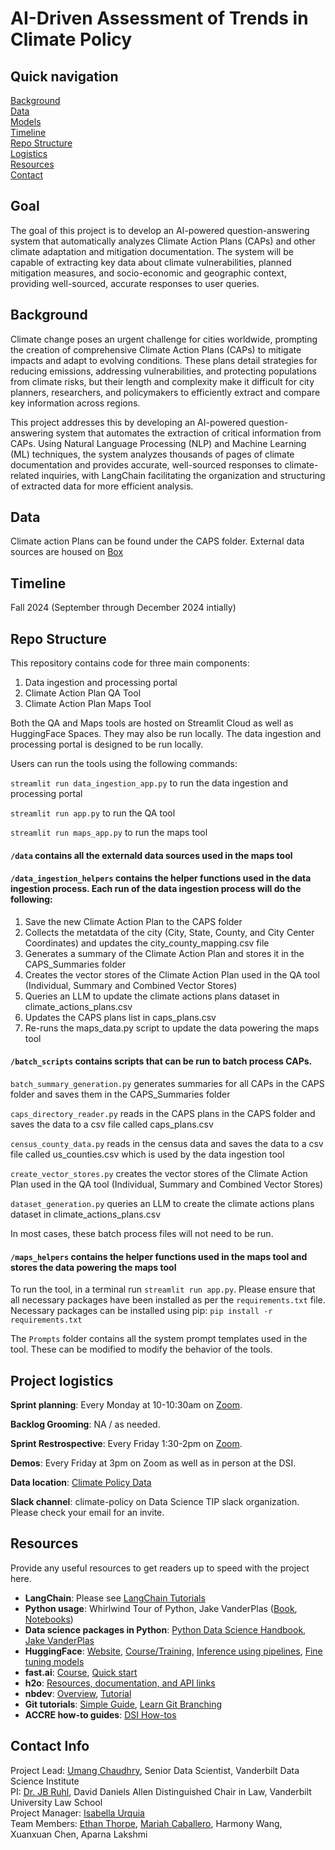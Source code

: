 # AI-Driven Assessment of Trends in Climate Policy

## Quick navigation
[Background](#background)  
[Data](#data)  
[Models](#models)  
[Timeline](#timeline)  
[Repo Structure](#repo-structure)  
[Logistics](#project-logistics)  
[Resources](#resources)  
[Contact](#contact-info)

## Goal

The goal of this project is to develop an AI-powered question-answering system that automatically analyzes Climate Action Plans (CAPs) and other climate adaptation and mitigation documentation. The system will be capable of extracting key data about climate vulnerabilities, planned mitigation measures, and socio-economic and geographic context, providing well-sourced, accurate responses to user queries. 

## Background 

Climate change poses an urgent challenge for cities worldwide, prompting the creation of comprehensive Climate Action Plans (CAPs) to mitigate impacts and adapt to evolving conditions. These plans detail strategies for reducing emissions, addressing vulnerabilities, and protecting populations from climate risks, but their length and complexity make it difficult for city planners, researchers, and policymakers to efficiently extract and compare key information across regions.

This project addresses this by developing an AI-powered question-answering system that automates the extraction of critical information from CAPs. Using Natural Language Processing (NLP) and Machine Learning (ML) techniques, the system analyzes thousands of pages of climate documentation and provides accurate, well-sourced responses to climate-related inquiries, with LangChain facilitating the organization and structuring of extracted data for more efficient analysis.

## Data

Climate action Plans can be found under the CAPS folder. External data sources are housed on [Box](https://vanderbilt.box.com/s/g0uz2xpp6eawnmn2704cbpn6gf98vvol)

## Timeline

Fall 2024 (September through December 2024 intially)

## Repo Structure 

This repository contains code for three main components: 

1. Data ingestion and processing portal
2. Climate Action Plan QA Tool
3. Climate Action Plan Maps Tool

Both the QA and Maps tools are hosted on Streamlit Cloud as well as HuggingFace Spaces. They may also be run locally. The data ingestion and processing portal is designed to be run locally. 

Users can run the tools using the following commands:

```streamlit run data_ingestion_app.py``` to run the data ingestion and processing portal

```streamlit run app.py``` to run the QA tool

```streamlit run maps_app.py``` to run the maps tool

#### ```/data``` contains all the externald data sources used in the maps tool

#### ```/data_ingestion_helpers``` contains the helper functions used in the data ingestion process. Each run of the data ingestion process will do the following:

1. Save the new Climate Action Plan to the CAPS folder
2. Collects the metatdata of the city (City, State, County, and City Center Coordinates) and updates the city_county_mapping.csv file
3. Generates a summary of the Climate Action Plan and stores it in the CAPS_Summaries folder
4. Creates the vector stores of the Climate Action Plan used in the QA tool (Individual, Summary and Combined Vector Stores)
5. Queries an LLM to update the climate actions plans dataset in climate_actions_plans.csv
6. Updates the CAPS plans list in caps_plans.csv
7. Re-runs the maps_data.py script to update the data powering the maps tool

#### ```/batch_scripts``` contains scripts that can be run to batch process CAPs. 

```batch_summary_generation.py``` generates summaries for all CAPs in the CAPS folder and saves them in the CAPS_Summaries folder

```caps_directory_reader.py``` reads in the CAPS plans in the CAPS folder and saves the data to a csv file called caps_plans.csv

```census_county_data.py``` reads in the census data and saves the data to a csv file called us_counties.csv which is used by the data ingestion tool

```create_vector_stores.py``` creates the vector stores of the Climate Action Plan used in the QA tool (Individual, Summary and Combined Vector Stores)

```dataset_generation.py``` queries an LLM to create the climate actions plans dataset in climate_actions_plans.csv

In most cases, these batch process files will not need to be run. 

#### ```/maps_helpers``` contains the helper functions used in the maps tool and stores the data powering the maps tool

To run the tool, in a terminal run ```streamlit run app.py```. Please ensure that all necessary packages have been installed as per the ```requirements.txt``` file. Necessary packages can be installed using pip: ```pip install -r requirements.txt``` 

The ```Prompts``` folder contains all the system prompt templates used in the tool. These can be modified to modify the behavior of the tools. 

## Project logistics

**Sprint planning**: Every Monday at 10-10:30am on [Zoom](https://vanderbilt.zoom.us/j/98561891048?pwd=VRIXN9QgykKV4HhblNLSCqu6UwKS6Z.1&from=addon). 

**Backlog Grooming**: NA / as needed. 

**Sprint Restrospective**: Every Friday 1:30-2pm on [Zoom](https://vanderbilt.zoom.us/j/91271107413?pwd=CESI9izE4x3Mcshv2DqNyAa7nG0GUr.1&from=addon). 

**Demos**: Every Friday at 3pm on Zoom as well as in person at the DSI.  

**Data location**: [Climate Policy Data](https://vanderbilt365-my.sharepoint.com/:f:/g/personal/ethan_i_thorpe_vanderbilt_edu/Eu8eb1jCuJpKoSTcq--22E4BSKa8mQxXrjD8p-2wrlX_hQ?e=P0j56t)

**Slack channel**: climate-policy on Data Science TIP slack organization. Please check your email for an invite. 

## Resources 

Provide any useful resources to get readers up to speed with the project here. 

* **LangChain**: Please see [LangChain Tutorials](https://python.langchain.com/docs/tutorials/)
* **Python usage**: Whirlwind Tour of Python, Jake VanderPlas ([Book](https://learning.oreilly.com/library/view/a-whirlwind-tour/9781492037859/), [Notebooks](https://github.com/jakevdp/WhirlwindTourOfPython))
* **Data science packages in Python**: [Python Data Science Handbook, Jake VanderPlas](https://jakevdp.github.io/PythonDataScienceHandbook/) 
* **HuggingFace**: [Website](https://huggingface.co/transformers/index.html), [Course/Training](https://huggingface.co/course/chapter1), [Inference using pipelines](https://huggingface.co/transformers/task_summary.html), [Fine tuning models](https://huggingface.co/transformers/training.html)
* **fast.ai**: [Course](https://course.fast.ai/), [Quick start](https://docs.fast.ai/quick_start.html)
* **h2o**: [Resources, documentation, and API links](https://docs.h2o.ai/#h2o)
* **nbdev**: [Overview](https://nbdev.fast.ai/), [Tutorial](https://nbdev.fast.ai/tutorial.html)
* **Git tutorials**: [Simple Guide](https://rogerdudler.github.io/git-guide/), [Learn Git Branching](https://learngitbranching.js.org/?locale=en_US)
* **ACCRE how-to guides**: [DSI How-tos](https://github.com/vanderbilt-data-science/how-tos)  

## Contact Info

Project Lead: [Umang Chaudhry](mailto:umang.chaudhry@vanderbilt.edu), Senior Data Scientist, Vanderbilt Data Science Institute  
PI: [Dr. JB Ruhl](mailto:jb.ruhl@vanderbilt.edu), David Daniels Allen Distinguished Chair in Law, Vanderbilt University Law School  
Project Manager: [Isabella Urquia](mailto:isabella.m.urquia@vanderbilt.edu)  
Team Members: [Ethan Thorpe](mailto:ethan.i.thorpe@vanderbilt.edu), [Mariah Caballero](mailto:mariah.d.caballero@vanderbilt.edu), Harmony Wang, Xuanxuan Chen, Aparna Lakshmi
